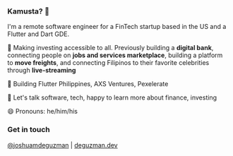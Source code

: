 ### Kamusta? 👋

I'm a remote software engineer for a FinTech startup based in the US and a Flutter and Dart GDE.

🚀 Making investing accessible to all. Previously building a **digital bank**, connecting people on **jobs and services marketplace**, building a platform to **move freights**, and connecting Filipinos to their favorite celebrities through **live-streaming**

🏢 Building Flutter Philippines, AXS Ventures, Pexelerate

💬 Let's talk software, tech, happy to learn more about finance, investing

😄 Pronouns: he/him/his

### Get in touch

[@joshuamdeguzman](https://twitter.com/joshuamdeguzman) | [deguzman.dev](https://deguzman.dev)
